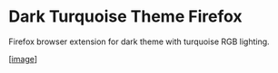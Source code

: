 # Dark Turquoise Theme Firefox
Firefox browser extension for dark theme with turquoise RGB lighting.

[[image](https://github.com/chazzofalf/Dark-Theme-Chroma-Firefox-Turquoise-Edition/preview/FirefoxDarkTurquoisePreview.gif)]



